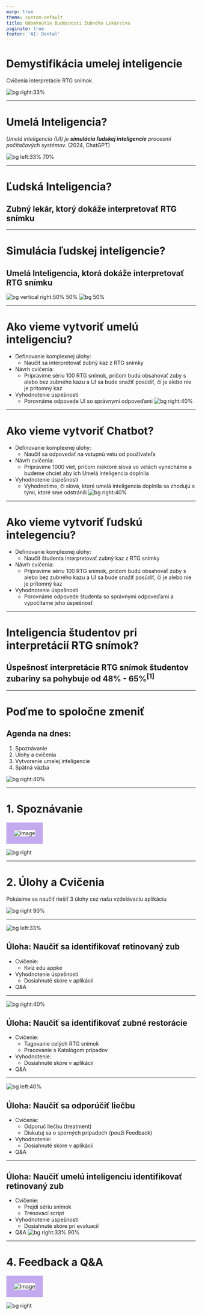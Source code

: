 ```yaml
---
marp: true
theme: custom-default
title: Odomknutie Budúcnosti Zubného Lekárstva
paginate: true
footer: 'AI: Dental'
---
```


<!-- _paginate: skip -->
# Demystifikácia **umelej inteligencie**
Cvičenia interpretácie RTG snímok
<!--
- Víta študentov na seminári.
- Stručný prehľad programu. 
-->

![bg right:33%](img/mascot/AID_2.svg)

---

<!-- Porozumenie UI v Diagnostike -->
# Umelá Inteligencia?
*Umelá inteligencia (UI) je **simulácia ľudskej inteligencie** procesmi počítačových systémov.*
(2024, ChatGPT)

![bg left:33% 70%](img/mascot/AID_1.svg)

---

# Ľudská Inteligencia?
## **Zubný lekár**, ktorý dokáže interpretovať RTG snímku

<!-- ![bg vertical right:50% 50%](img/mascot/AID_5.svg)
![bg 50%](img/mascot/AID_6.svg) -->

---

# Simulácia ľudskej inteligencie?
## **Umelá Inteligencia**, ktorá dokáže interpretovať RTG snímku

![bg vertical right:50% 50%](img/mascot/AID_5.svg)
![bg 50%](img/mascot/AID_6.svg)

---

# Ako vieme vytvoriť umelú inteligenciu?
- Definovanie komplexnej úlohy:
    * Naučiť sa interpretovať zubný kaz z RTG snímky
- Návrh cvičenia:
    * Pripravíme sériu 100 RTG snímok, pričom budú obsahovať zuby s alebo bez zubného kazu a UI sa bude snažiť posúdiť, či je alebo nie je prítomný kaz
- Vyhodnotenie úspešnosti
    * Porovnáme odpovede UI so správnymi odpoveďami
![bg right:40%](img/mascot/AID_4.svg)

---

# Ako vieme vytvoriť Chatbot?
- Definovanie komplexnej úlohy:
    * Naučiť sa odpovedať na vstupnú vetu od používateľa
- Návrh cvičenia:
    * Pripravíme 1000 viet, pričom niektoré slová vo vetách vynecháme a budeme chcieť aby ich Umelá inteligencia doplnila
- Vyhodnotenie úspešnosti
    * Vyhodnotíme, či slová, ktoré umelá inteligencia doplnila sa zhodujú s tými, ktoré sme odstránili
![bg right:40%](img/mascot/AID_4.svg)

---

# Ako vieme vytvoriť ľudskú intelegenciu?
- Definovanie komplexnej úlohy:
    * Naučiť študenta interpretovať zubný kaz z RTG snímky
- Návrh cvičenia:
    * Pripravíme sériu 100 RTG snímok, pričom budú obsahovať zuby s alebo bez zubného kazu a UI sa bude snažiť posúdiť, či je alebo nie je prítomný kaz
- Vyhodnotenie úspešnosti
    * Porovnáme odpovede študenta so správnymi odpoveďami a vypočítame jeho úspešnosť

---

<!-- _footer: "1. 2022 Hodnotenie radiografickej interpretačnej zručnosti pregraduálneho študenta stomatológie študujúceho na stomatologickej fakulte v Punjabi, India - Porovnávacia štúdia" -->

# Inteligencia študentov pri interpretácií RTG snímok?
## **Úspešnosť interpretácie RTG snímok študentov** zubariny sa pohybuje od **48% - 65%**<sup>[1]</sup>

---

# Poďme to spoločne zmeniť
## Agenda na dnes:
1. Spoznávanie
2. Úlohy a cvičenia
3. Vytvorenie umelej inteligencie
4. Spätná väzba

![bg right:40%](img/mascot/AID_7.svg)

---

# 1. Spoznávanie

<img style="border: 20px solid #C3AAEE;" src="img/qr_form_intro.png" alt="Image" class="bordered-img">

![bg right](img/mascot/AID_14.svg)


---

# 2. Úlohy a Cvičenia
Pokúsime sa naučiť riešiť 3 úlohy cez našu vzdelávaciu aplikáciu

![bg right 90%](img/edu_app.png)

---

![bg left:33%](img/mascot/AID_17.svg)
## Úloha: Naučiť sa **identifikovať retinovaný zub**
- Cvičenie:
    - Kvíz edu appke
- Vyhodnotenie úspešnosti
    - Dosiahnuté skóre v aplikácií 
- Q&A

---
![bg right:40%](img/mascot/AID_17.svg)
## Úloha: Naučiť sa **identifikovať zubné restorácie**
- Cvičenie:
    - Tagovanie celých RTG snímok
    - Pracovanie s Katalógom prípadov
- Vyhodnotenie: 
    - Dosiahnuté skóre v aplikácií 
- Q&A

---
![bg left:40%](img/mascot/AID_17.svg)
## Úloha: Naučiť sa **odporúčiť liečbu**
- Cvičenie:
    - Odporuč liečbu (treatment)
    - Diskutuj sa o sporných prípadoch (použi Feedback)
- Vyhodnotenie: 
    - Dosiahnuté skóre v aplikácií
- Q&A
---

## Úloha: Naučiť umelú inteligenciu **identifikovať retinovaný zub**
- Cvičenie:
    - Prejdi sériu snímok
    - Trénovací script
- Vyhodnotenie úspešnosti
    - Dosiahnuté skóre pri evaluacií
- Q&A
![bg right:33% 90%](img/mascot/AID_15.svg)
<!-- ![bg right](img/mascot/AID_9.svg) -->

---

# 4. Feedback a Q&A

<img style="border: 20px solid #C3AAEE;" src="img/qr_form_feedback.png" alt="Image" class="bordered-img">

![bg right](img/mascot/AID_14.svg)

